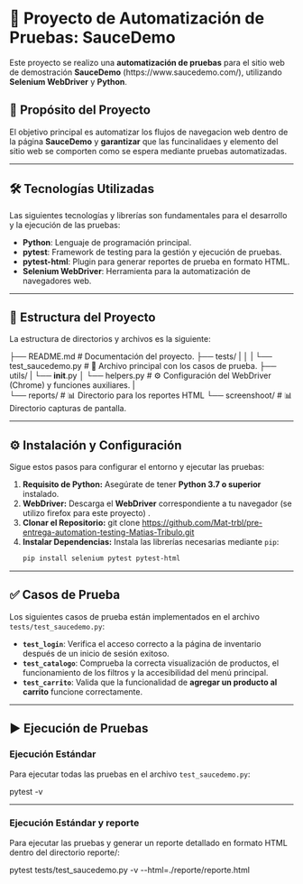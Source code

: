 # 🧪 Proyecto de Automatización de Pruebas: SauceDemo

Este proyecto se realizo una **automatización de pruebas** para el sitio web de demostración **SauceDemo** ($\text{https://www.saucedemo.com/}$), utilizando **Selenium WebDriver** y **Python**.

## 🎯 Propósito del Proyecto

El objetivo principal es automatizar los flujos de navegacion web dentro de la página **SauceDemo** y **garantizar** que las funcinalidaes y elemento del sitio web se comporten como se espera mediante pruebas automatizadas.

***

## 🛠️ Tecnologías Utilizadas

Las siguientes tecnologías y librerías son fundamentales para el desarrollo y la ejecución de las pruebas:

* **Python**: Lenguaje de programación principal.
* **pytest**: Framework de testing para la gestión y ejecución de pruebas.
* **pytest-html**: Plugin para generar reportes de prueba en formato HTML.
* **Selenium WebDriver**: Herramienta para la automatización de navegadores web.

***

## 📁 Estructura del Proyecto

La estructura de directorios y archivos es la siguiente:

├── README.md # Documentación del proyecto. 
├── tests/ 
|   │ 
|   └── test_saucedemo.py # 📝 Archivo principal con los casos de prueba. 
├── utils/ 
|     └── __init__.py
│     └── helpers.py # ⚙️ Configuración del WebDriver (Chrome) y funciones auxiliares.
|     
└── reports/ # 📊 Directorio para los reportes HTML 
└── screenshoot/ # 📊 Directorio capturas de pantalla.
***

## ⚙️ Instalación y Configuración

Sigue estos pasos para configurar el entorno y ejecutar las pruebas:

1.  **Requisito de Python:** Asegúrate de tener **Python 3.7 o superior** instalado.
2.  **WebDriver:** Descarga el **WebDriver** correspondiente a tu navegador (se utilizo firefox para este proyecto) .
3.  **Clonar el Repositorio:**
    git clone https://github.com/Mat-trbl/pre-entrega-automation-testing-Matias-Tribulo.git
4.  **Instalar Dependencias:** Instala las librerías necesarias mediante `pip`:
    ```bash
    pip install selenium pytest pytest-html
    ```
***

## ✅ Casos de Prueba

Los siguientes casos de prueba están implementados en el archivo `tests/test_saucedemo.py`:

* **`test_login`**: Verifica el acceso correcto a la página de inventario después de un inicio de sesión exitoso.
* **`test_catalogo`**: Comprueba la correcta visualización de productos, el funcionamiento de los filtros y la accesibilidad del menú principal.
* **`test_carrito`**: Valida que la funcionalidad de **agregar un producto al carrito** funcione correctamente.

***

## ▶️ Ejecución de Pruebas

### Ejecución Estándar

Para ejecutar todas las pruebas en el archivo `test_saucedemo.py`:

pytest -v
***
### Ejecución Estándar y reporte

Para ejecutar las pruebas y generar un reporte detallado en formato HTML dentro del directorio reporte/:

pytest tests/test_saucedemo.py -v --html=./reporte/reporte.html
